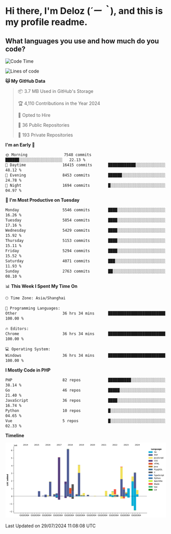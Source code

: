 # **Hi there, I'm Deloz (*´ー｀*), and this is my profile readme.**

## **What languages you use and how much do you code?**

<!--START_SECTION:waka-->
![Code Time](http://img.shields.io/badge/Code%20Time-4%2C498%20hrs%2053%20mins-blue)

![Lines of code](https://img.shields.io/badge/From%20Hello%20World%20I%27ve%20Written-40.1%20million%20lines%20of%20code-blue)

**🐱 My GitHub Data** 

> 📦 3.7 MB Used in GitHub's Storage 
 > 
> 🏆 4,110 Contributions in the Year 2024
 > 
> 💼 Opted to Hire
 > 
> 📜 36 Public Repositories 
 > 
> 🔑 193 Private Repositories 
 > 
**I'm an Early 🐤** 

```text
🌞 Morning                7548 commits        ██████░░░░░░░░░░░░░░░░░░░   22.13 % 
🌆 Daytime                16415 commits       ████████████░░░░░░░░░░░░░   48.12 % 
🌃 Evening                8453 commits        ██████░░░░░░░░░░░░░░░░░░░   24.78 % 
🌙 Night                  1694 commits        █░░░░░░░░░░░░░░░░░░░░░░░░   04.97 % 
```
📅 **I'm Most Productive on Tuesday** 

```text
Monday                   5546 commits        ████░░░░░░░░░░░░░░░░░░░░░   16.26 % 
Tuesday                  5854 commits        ████░░░░░░░░░░░░░░░░░░░░░   17.16 % 
Wednesday                5429 commits        ████░░░░░░░░░░░░░░░░░░░░░   15.92 % 
Thursday                 5153 commits        ████░░░░░░░░░░░░░░░░░░░░░   15.11 % 
Friday                   5294 commits        ████░░░░░░░░░░░░░░░░░░░░░   15.52 % 
Saturday                 4071 commits        ███░░░░░░░░░░░░░░░░░░░░░░   11.93 % 
Sunday                   2763 commits        ██░░░░░░░░░░░░░░░░░░░░░░░   08.10 % 
```


📊 **This Week I Spent My Time On** 

```text
🕑︎ Time Zone: Asia/Shanghai

💬 Programming Languages: 
Other                    36 hrs 34 mins      █████████████████████████   100.00 % 

🔥 Editors: 
Chrome                   36 hrs 34 mins      █████████████████████████   100.00 % 

💻 Operating System: 
Windows                  36 hrs 34 mins      █████████████████████████   100.00 % 
```

**I Mostly Code in PHP** 

```text
PHP                      82 repos            ██████████░░░░░░░░░░░░░░░   38.14 % 
Go                       46 repos            █████░░░░░░░░░░░░░░░░░░░░   21.40 % 
JavaScript               36 repos            ████░░░░░░░░░░░░░░░░░░░░░   16.74 % 
Python                   10 repos            █░░░░░░░░░░░░░░░░░░░░░░░░   04.65 % 
Vue                      5 repos             █░░░░░░░░░░░░░░░░░░░░░░░░   02.33 % 
```



**Timeline**

![Lines of Code chart](https://raw.githubusercontent.com/deloz/deloz/main/assets/bar_graph.png)


 Last Updated on 29/07/2024 11:08:08 UTC
<!--END_SECTION:waka-->
